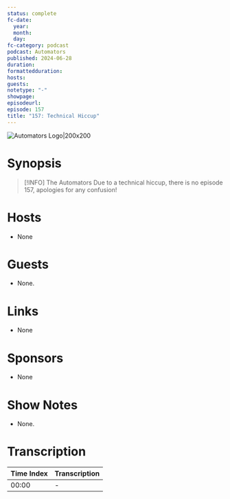 ```yaml
---
status: complete
fc-date:
  year: 
  month: 
  day: 
fc-category: podcast
podcast: Automators
published: 2024-06-28
duration: 
formattedduration: 
hosts: 
guests: 
notetype: "-"
showpage: 
episodeurl: 
episode: 157
title: "157: Technical Hiccup"
---
```

![Automators Logo|200x200](Logo.jpg)

# Synopsis

> [!INFO] The Automators
> Due to a technical hiccup, there is no episode 157, apologies for any confusion!

# Hosts
- None

# Guests
- None.

# Links
- None

# Sponsors
- None

# Show Notes
- None.

# Transcription
  
| Time Index | Transcription                                                                                        |
| :--------- | :--------------------------------------------------------------------------------------------------- |
| 00:00      | -                                                                                                    |
